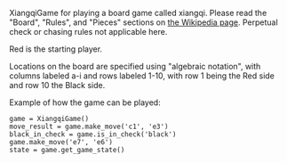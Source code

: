 XiangqiGame for playing a board game called xiangqi.   Please read the "Board", "Rules", and "Pieces" sections on [the Wikipedia page](https://en.wikipedia.org/wiki/Xiangqi). Perpetual check or chasing rules not applicable here. 


Red is the starting player.

Locations on the board are  specified using "algebraic notation", with columns labeled a-i and rows labeled 1-10, with row 1 being the Red side and row 10 the Black side.


Example of how the game can be played:
```
game = XiangqiGame()
move_result = game.make_move('c1', 'e3')
black_in_check = game.is_in_check('black')
game.make_move('e7', 'e6')
state = game.get_game_state()
```

